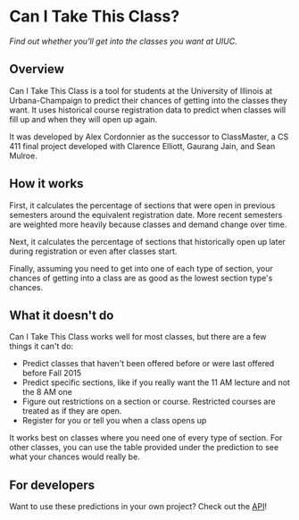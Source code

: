 # Can I Take This Class?

_Find out whether you'll get into the classes you want at UIUC._

## Overview
Can I Take This Class is a tool for students at the University of Illinois at Urbana-Champaign to predict their chances of getting into the classes they want. It uses historical course registration data to predict when classes will fill up and when they will open up again.

It was developed by Alex Cordonnier as the successor to ClassMaster, a CS 411 final project developed with Clarence Elliott, Gaurang Jain, and Sean Mulroe.

## How it works
First, it calculates the percentage of sections that were open in previous semesters around the equivalent registration date. More recent semesters are weighted more heavily because classes and demand change over time.

Next, it calculates the percentage of sections that historically open up later during registration or even after classes start.

Finally, assuming you need to get into one of each type of section, your chances of getting into a class are as good as the lowest section type's chances.

## What it doesn't do
Can I Take This Class works well for most classes, but there are a few things it can't do:

* Predict classes that haven't been offered before or were last offered before Fall 2015
* Predict specific sections, like if you really want the 11 AM lecture and not the 8 AM one
* Figure out restrictions on a section or course. Restricted courses are treated as if they are open.
* Register for you or tell you when a class opens up

It works best on classes where you need one of every type of section. For other classes, you can use the table provided under the prediction to see what your chances would really be.

## For developers
Want to use these predictions in your own project? Check out the [API](https://github.com/ajcord/Can-I-Take-This-Class/wiki/API-Docs)!
